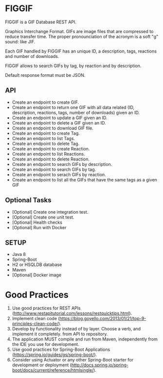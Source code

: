 # FIGGIF

FIGGIF is a GIF Database REST API.

Graphics Interchange Format. GIFs are image files that are compressed to reduce transfer time. The proper pronounciation of the acronym is a soft "g" sound: like JIF. 

Each GIF handled by FIGGIF has an unique ID, a description, tags, reactions and number of downloads.

FIGGIF allows to search GIFs by tag, by reaction and by description.

Default response format must be JSON.

## API

* Create an endpoint to create GIF.
* Create an endpoint to return one GIF with all data related (ID, description, reactions, tags, number of downloads) given an ID.
* Create an endpoint to update a GIF given an ID.
* Create an endpoint to delete a GIF given an ID.
* Create an endpoint to download GIF file.
* Create an endpoint to create Tag.
* Create an endpoint to list Tags.
* Create an endpoint to delete Tag.
* Create an endpoint to create Reaction.
* Create an endpoint to list Reactions.
* Create an endpoint to delete Reaction.
* Create an endpoint to search GIFs by description.
* Create an endpoint to search GIFs by tag.
* Create an endpoint to serach GIFs by reaction.
* Create an endpoint to list all the GIFs that have the same tags as a given GIF

## Optional Tasks

* [Optional] Create one integration test.
* [Optional] Create one unit test.
* [Optional] Health checks
* [Optional] Run with Docker

## SETUP

* Java 8
* Spring-Boot
* H2 or HSQLDB database
* Maven
* [Optional] Docker image

# Good Practices

1. Use good practices for REST APIs (http://www.restapitutorial.com/lessons/restquicktips.html).
2. Implement clean code (https://blog.goyello.com/2013/01/21/top-9-principles-clean-code/).
3. Develop by functionality instead of by layer. Choose a verb, and implement it completely. from API to repository. 
4. The application MUST compile and run from Maven, independently from the IDE you use for development.
5. Use good practices for Spring-Boot Applications (https://spring.io/guides/gs/spring-boot/).
6. Consider using Actuator or any other Spring-Boot starter for development or deployment (http://docs.spring.io/spring-boot/docs/current/reference/htmlsingle/).
